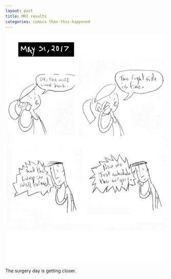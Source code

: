 ```yaml
---
layout: post
title: MRI results
categories: comics then-this-happened
---
```

![MRI results](/public/images/may-31-2017-comic.png)

The surgery day is getting closer.